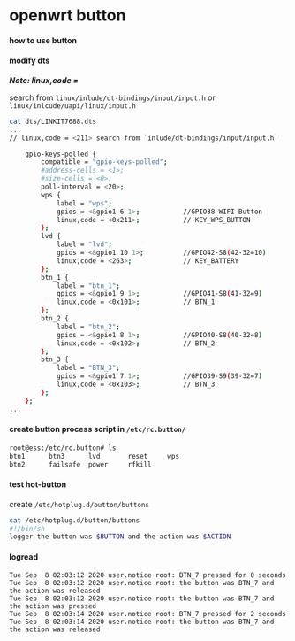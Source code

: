 # openwrt button

#### how to use button

#### modify dts

***Note: linux,code = <xxx>***

search from `linux/inlude/dt-bindings/input/input.h`
or `linux/inlcude/uapi/linux/input.h`

```sh
cat dts/LINKIT7688.dts
...
// linux,code = <211> search from `inlude/dt-bindings/input/input.h`

	gpio-keys-polled {
		compatible = "gpio-keys-polled";
		#address-cells = <1>;
		#size-cells = <0>;
		poll-interval = <20>;
		wps {
			label = "wps";
			gpios = <&gpio1 6 1>;			//GPIO38-WIFI Button
			linux,code = <0x211>;			// KEY_WPS_BUTTON
		};
		lvd {
			label = "lvd";
			gpios = <&gpio1 10 1>;			//GPIO42-S8(42-32=10)
			linux,code = <263>;				// KEY_BATTERY
		};
		btn_1 {
			label = "btn_1";
			gpios = <&gpio1 9 1>;			//GPIO41-S8(41-32=9)
			linux,code = <0x101>;			// BTN_1
		};
		btn_2 {
			label = "btn_2";
			gpios = <&gpio1 8 1>;			//GPIO40-S8(40-32=8)
			linux,code = <0x102>;			// BTN_2
		};
		btn_3 {
			label = "BTN_3";
			gpios = <&gpio1 7 1>;			//GPIO39-S9(39-32=7)
			linux,code = <0x103>;			// BTN_3
		};
	};
...
```

#### create button process script in `/etc/rc.button/`

```sh
root@ess:/etc/rc.button# ls
btn1      btn3      lvd       reset     wps
btn2      failsafe  power     rfkill
```

#### test hot-button

create `/etc/hotplug.d/button/buttons`

```sh
cat /etc/hotplug.d/button/buttons
#!/bin/sh
logger the button was $BUTTON and the action was $ACTION 
```
#### logread


```
Tue Sep  8 02:03:12 2020 user.notice root: BTN_7 pressed for 0 seconds
Tue Sep  8 02:03:12 2020 user.notice root: the button was BTN_7 and the action was released
Tue Sep  8 02:03:12 2020 user.notice root: the button was BTN_7 and the action was pressed
Tue Sep  8 02:03:14 2020 user.notice root: BTN_7 pressed for 2 seconds
Tue Sep  8 02:03:14 2020 user.notice root: the button was BTN_7 and the action was released
```